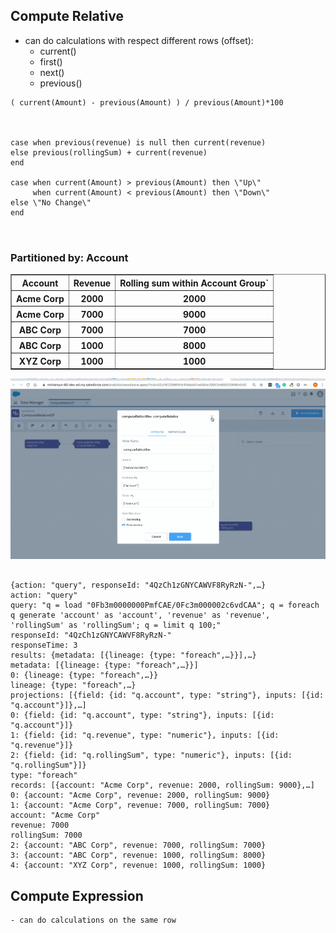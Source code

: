 ## Compute Relative
 - can do calculations with respect different rows (offset):
    - current()
    - first()
    - next()
    - previous()

```
( current(Amount) - previous(Amount) ) / previous(Amount)*100



case when previous(revenue) is null then current(revenue)
else previous(rollingSum) + current(revenue)
end

case when current(Amount) > previous(Amount) then \"Up\" 
     when current(Amount) < previous(Amount) then \"Down\" 
else \"No Change\" 
end

      
```

### Partitioned by: Account
<table border="1">
    <tr>
        <th>Account</th>
        <th>Revenue</th>
        <th>Rolling sum within Account Group`</th>
    </tr>
    <tr>
        <th>Acme Corp</th>
        <th>2000</th>
        <th>2000</th>
    </tr>
        <tr>
        <th>Acme Corp</th>
        <th>7000</th>
        <th>9000</th>
    </tr>
    <tr>
        <th>ABC Corp</th>
        <th>7000</th>
        <th>7000</th>
    </tr>
       <tr>
        <th>ABC Corp</th>
        <th>1000</th>
        <th>8000</th>
    </tr>
    <tr>
        <th>XYZ Corp</th>
        <th>1000</th>
        <th>1000</th>
    </tr>


</table>


![computeRel Demo](../img/dbrd/computeRel-1.gif)

```

{action: "query", responseId: "4QzCh1zGNYCAWVF8RyRzN-",…}
action: "query"
query: "q = load "0Fb3m0000000PmfCAE/0Fc3m000002c6vdCAA"; q = foreach q generate 'account' as 'account', 'revenue' as 'revenue', 'rollingSum' as 'rollingSum'; q = limit q 100;"
responseId: "4QzCh1zGNYCAWVF8RyRzN-"
responseTime: 3
results: {metadata: [{lineage: {type: "foreach",…}}],…}
metadata: [{lineage: {type: "foreach",…}}]
0: {lineage: {type: "foreach",…}}
lineage: {type: "foreach",…}
projections: [{field: {id: "q.account", type: "string"}, inputs: [{id: "q.account"}]},…]
0: {field: {id: "q.account", type: "string"}, inputs: [{id: "q.account"}]}
1: {field: {id: "q.revenue", type: "numeric"}, inputs: [{id: "q.revenue"}]}
2: {field: {id: "q.rollingSum", type: "numeric"}, inputs: [{id: "q.rollingSum"}]}
type: "foreach"
records: [{account: "Acme Corp", revenue: 2000, rollingSum: 9000},…]
0: {account: "Acme Corp", revenue: 2000, rollingSum: 9000}
1: {account: "Acme Corp", revenue: 7000, rollingSum: 7000}
account: "Acme Corp"
revenue: 7000
rollingSum: 7000
2: {account: "ABC Corp", revenue: 7000, rollingSum: 7000}
3: {account: "ABC Corp", revenue: 1000, rollingSum: 8000}
4: {account: "XYZ Corp", revenue: 1000, rollingSum: 1000}

```



## Compute Expression
    - can do calculations on the same row